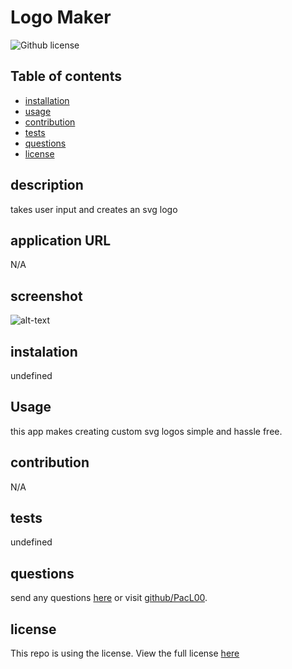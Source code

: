 # Logo Maker
  ![Github license](https://img.shields.io/badge/license--blue.svg)
  ## Table of contents
  * [installation](#installation)
  * [usage](#usage)
  * [contribution](#contribution)
  * [tests](#tests)
  * [questions](#questions)
  * [license](#license)
  ## description
  takes user input and creates an svg logo
  ## application URL
  N/A
  ## screenshot
  ![alt-text]()
  ## instalation
  undefined
  ## Usage
  this app makes creating custom svg logos simple and hassle free.
  ## contribution
  N/A
  ## tests
  undefined
  ## questions
  send any questions [here](mailto:Lukerpace@gmail.com?subject=[Github]question) or visit [github/PacL00](https://github.com/PacL00).
  
  ## license
  This repo is using the  license. View the full license [here](https://choosealicense.com/licenses//)
  
